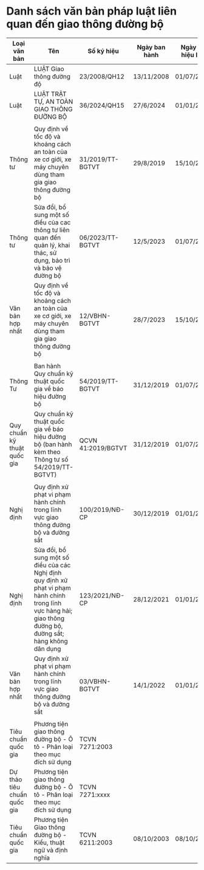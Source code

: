 # Danh sách văn bản pháp luật liên quan đến giao thông đường bộ

| Loại văn bản                | Tên                                                                                                                                                             | Số ký hiệu         | Ngày ban hành | Ngày có hiệu lực | Hiệu lực                          | Nguồn    | Xem online              |
| --------------------------- | --------------------------------------------------------------------------------------------------------------------------------------------------------------- | ------------------ | ------------- | ---------------- | --------------------------------- | -------- | ----------------------- |
| Luật                        | LUẬT Giao thông đường độ                                                                                                                                        | 23/2008/QH12       | 13/11/2008    | 01/07/2009       | Còn hiệu lực (đến hết 31/12/2024) | [0]      | [CSDLQG về VBPL][0]     |
| Luật                        | LUẬT TRẬT TỰ, AN TOÀN GIAO THÔNG ĐƯỜNG BỘ                                                                                                                       | 36/2024/QH15       | 27/6/2024     | 01/01/2025       | Chưa có hiệu lực                  | [4]      |                         |
|                             |                                                                                                                                                                 |                    |               |                  |                                   |          |                         |
| Thông tư                    | Quy định về tốc độ và khoảng cách an toàn của xe cơ giới, xe máy chuyên dùng tham gia giao thông đường bộ                                                       | 31/2019/TT-BGTVT   | 29/8/2019     | 15/10/2019       | Hết hiệu lực một phần             | [1]      | [CSDLQG về VBPL][1]     |
| Thông tư                    | Sửa đổi, bổ sung một số điều của cac thông tư liên quan đến quản lý, khai thác, sử dụng, bảo trì và bảo vệ đường bộ                                             | 06/2023/TT-BGTVT   | 12/5/2023     | 01/07/2023       | Hết hiệu lực một phần             | [9]      | [CSDLQG về VBPL][9]     |
| Văn bản hợp nhất            | Quy định về tốc độ và khoảng cách an toàn của xe cơ giới, xe máy chuyên dùng tham gia giao thông đường bộ                                                       | 12/VBHN-BGTVT      | 28/7/2023     | 15/10/2019       | Còn hiệu lực                      | [2], [5] | [Công báo Chính phủ][5] |
|                             |                                                                                                                                                                 |                    |               |                  |                                   |          |                         |
| Thông Tư                    | Ban hành Quy chuẩn kỹ thuật quốc gia về báo hiệu đường bộ                                                                                                       | 54/2019/TT-BGTVT   | 31/12/2019    | 01/07/2020       | Còn hiệu lực                      | [3]      | [CSDLQG về VBPL][3]     |
| Quy chuẩn kỹ thuật quốc gia | Quy chuẩn kỹ thuật quốc gia về báo hiệu đường bộ (ban hành kèm theo Thông tư số 54/2019/TT-BGTVT)                                                               | QCVN 41:2019/BGTVT | 31/12/2019    | 01/07/2020       | Còn hiệu lực                      | [3]      | [CSDLQG về VBPL][3]     |
|                             |                                                                                                                                                                 |                    |               |                  |                                   |          |                         |
| Nghị định                   | Quy định xử phạt vi phạm hành chính trong lĩnh vực giao thông đường bộ và đường sắt                                                                             | 100/2019/NĐ-CP     | 30/12/2019    | 01/01/2020       | Hết hiệu lực một phần             | [6]      | [CSDLQG về VBPL][6]     |
| Nghị định                   | Sửa đổi, bổ sung một số điều của các Nghị định quy định xử phạt vi phạm hành chính trong lĩnh vực hàng hải; giao thông đường bộ, đường sắt; hàng không dân dụng | 123/2021/NĐ-CP     | 28/12/2021    | 01/01/2022       | Còn hiệu lực                      | [7]      | [CSDLQG về VBPL][7]     |
| Văn bản hợp nhất            | Quy định xử phạt vi phạm hành chính trong lĩnh vực giao thông đường bộ và đường sắt                                                                             | 03/VBHN-BGTVT      | 14/1/2022     | 01/01/2022       | Còn hiệu lực                      | [8]      |                         |
|                             |                                                                                                                                                                 |                    |               |                  |                                   |          |                         |
| Tiêu chuẩn quốc gia         | Phương tiện giao thông đường bộ - Ô tô - Phân loại theo mục đích sử dụng                                                                                        | TCVN 7271:2003     |               |                  |                                   | [11]     | [Cục đăng kiểm][11]     |
| Dự thảo tiêu chuẩn quốc gia | Phương tiện giao thông đường bộ - Ô tô - Phân loại theo mục đích sử dụng                                                                                        | TCVN 7271:xxxx     |               |                  |                                   | [10]     |                         |
| Tiêu chuẩn quốc gia         | Phương tiện Giao thông đường bộ - Kiểu, thuật ngữ và định nghĩa                                                                                                 | TCVN 6211:2003     | 08/10/2003    | 08/10/2003       |                                   | [12]     | [Cục đăng kiểm][13]     |

[0]: https://vbpl.vn/TW/Pages/vbpq-toanvan.aspx?ItemID=12333
[4]: https://congan.phuyen.gov.vn/laws/detail/Luat-trat-tu-an-toan-giao-thong-duong-bo-2024-987/
[1]: https://vbpl.vn/TW/Pages/vbpq-toanvan.aspx?ItemID=138236
[2]: https://mt.gov.vn/vn/tin-tuc/90983/hop-nhat-thong-tu-quy-dinh-ve-toc-do-va-khoang-cach-an-toan-cua-xe-co-gioi--xe-may-chuyen-dung-tham-gia-giao-thong-tren-duong-bo.aspx
[3]: https://vbpl.vn/TW/Pages/vbpq-toanvan.aspx?ItemID=143468
[5]: https://congbao.chinhphu.vn/noi-dung-van-ban-so-12-vbhn-bgtvt-40704
[6]: https://vbpl.vn/TW/Pages/vbpq-toanvan.aspx?ItemID=140152
[7]: https://vbpl.vn/TW/Pages/vbpq-toanvan.aspx?ItemID=153339
[8]: https://mt.gov.vn/tk/tin-tuc/78193/hop-nhat-nghi-dinh-quy-dinh-xu-phat-vi-pham-hanh-chinh-trong-linh-vuc-giao-thong-duong-bo-va-duong-sat.aspx
[9]: https://vbpl.vn/TW/Pages/vbpq-toanvan.aspx?ItemID=161092
[11]: http://www.vr.org.vn/en-us/contents/Rules/Lists/Rules/Attachments/21/TCVN7271.2003.pdf
[10]: https://mt.gov.vn/vn/pages/chitietduthao.aspx?iDuThao=1780
[12]: https://www.stic.com.vn/vi/laws/detail/TCVN-6211-2003-Phuong-tien-Giao-thong-duong-bo-Kieu-thuat-ngu-va-dinh-nghia-18/
[13]: http://www.vr.org.vn/contents/Rules/Lists/Rules/Attachments/20/TCVN6211.2003.pdf

